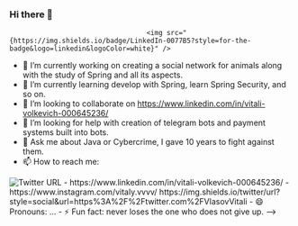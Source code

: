 ### Hi there 👋
                                      <img src="{https://img.shields.io/badge/LinkedIn-0077B5?style=for-the-badge&logo=linkedin&logoColor=white}" />

- 🔭 I’m currently working on creating a social network for animals along with the study of Spring and all its aspects.
- 🌱 I’m currently learning develop with Spring, learn Spring Security, and so on.
- 👯 I’m looking to collaborate on https://www.linkedin.com/in/vitali-volkevich-000645236/
- 🤔 I’m looking for help with creation of telegram bots and payment systems built into bots.
- 💬 Ask me about Java or Cybercrime, I gave 10 years to fight against them.
- 📫 How to reach me:
<img alt="Twitter URL" src="https://img.shields.io/twitter/url?style=social&url=https%3A%2F%2Ftwitter.com%2FVlasovVitali">
- https://www.linkedin.com/in/vitali-volkevich-000645236/
- https://www.instagram.com/vitaly.vvvv/
https://img.shields.io/twitter/url?style=social&url=https%3A%2F%2Ftwitter.com%2FVlasovVitali
- 😄 Pronouns: ...
- ⚡ Fun fact: never loses the one who does not give up.
-->
